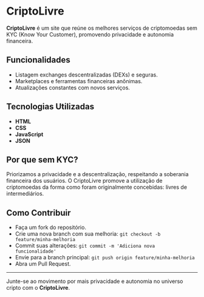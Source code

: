 # CriptoLivre

**CriptoLivre** é um site que reúne os melhores serviços de criptomoedas sem KYC (Know Your Customer), promovendo privacidade e autonomia financeira.

## Funcionalidades
- Listagem exchanges descentralizadas (DEXs) e seguras.
- Marketplaces e ferramentas financeiras anônimas.
- Atualizações constantes com novos serviços.

## Tecnologias Utilizadas
- **HTML**
- **CSS**
- **JavaScript**
- **JSON**

## Por que sem KYC?
Priorizamos a privacidade e a descentralização, respeitando a soberania financeira dos usuários. O CriptoLivre promove a utilização de criptomoedas da forma como foram originalmente concebidas: livres de intermediários.

## Como Contribuir
- Faça um fork do repositório.
- Crie uma nova branch com sua melhoria: `git checkout -b feature/minha-melhoria`
- Commit suas alterações: `git commit -m 'Adiciona nova funcionalidade'`
- Envie para a branch principal: `git push origin feature/minha-melhoria`
- Abra um Pull Request.

---

Junte-se ao movimento por mais privacidade e autonomia no universo cripto com o **CriptoLivre**.
